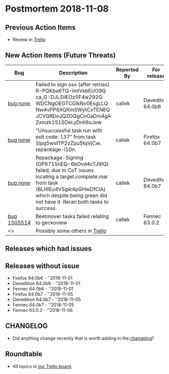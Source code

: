 # Postmortem 2018-11-08

## Previous Action Items

* Review in [Trello](https://trello.com/b/aLnCtUjm/releaseduty)

## New Action Items (Future Threats)

| Bug                                                           | Description                | Reported By         | For release |
| ------------------------------------------------------------- | -------------------------- | ------------------- | ----------- |
| [bug none](https://bugzil.la/none)  | Failed to sign osx (after retries) R-PQKba6TQ-ImIVsbEUO9Q ca_G-DJLSliEOz5F4w292Q WDCNgOEGTCGlkNv0EsgLLQ Nw4vPP8XQXmSWytCxTENEQ JCVQRDoJQZOQgCnOaDm4gA Zxmzk1S1SDeLyDnli6oJow | callek  | Devedition 64.0b6 |
| [bug none](https://bugzil.la/none)  | "Unsuccessful task run with exit code: 137" from task Sipq5wstTP2zZpu5tqVjCw, repackage-l10n. | callek  | Firefox 64.0b7 |
| [bug none](https://bugzil.la/none)  | Repackage-Signing (OP871SnEQ-6bOvd4cTJ9IQ) failed, due to CoT issues locating a target.complete.mar from task (BLHIEu4VSgik4pGHwDfClA) which despite being green did not have it. Reran both tasks to success. | callek  | Devedition 64.0b7 |
| [bug 1505514](https://bugzil.la/1505514)  | Beetmover tasks failed relating to geckoview | callek  | Fennec 63.0.2 |
| <> | Possibly some others in [Trello](https://trello.com/b/aLnCtUjm/releaseduty) | | | | |

## Releases which had issues


## Releases without issue

* Firefox 64.0b6 - ''2018-11-01
* Devedition 64.0b6 - ''2018-11-01
* Fennec 64.0b6 - ''2018-11-01
* Firefox 64.0b7 - ''2018-11-05
* Devedition 64.0b7 - ''2018-11-05
* Fennec 64.0b7 - ''2018-11-05
* Fennec 63.0.2 - ''2018-11-06

## CHANGELOG
- Did anything change recently that is worth adding in the [changelog](https://github.com/mozilla-releng/releasewarrior-2.0/blob/master/docs/CHANGELOG.md)?

## Roundtable
- All topics in [our Trello board](https://trello.com/b/aLnCtUjm/releaseduty).